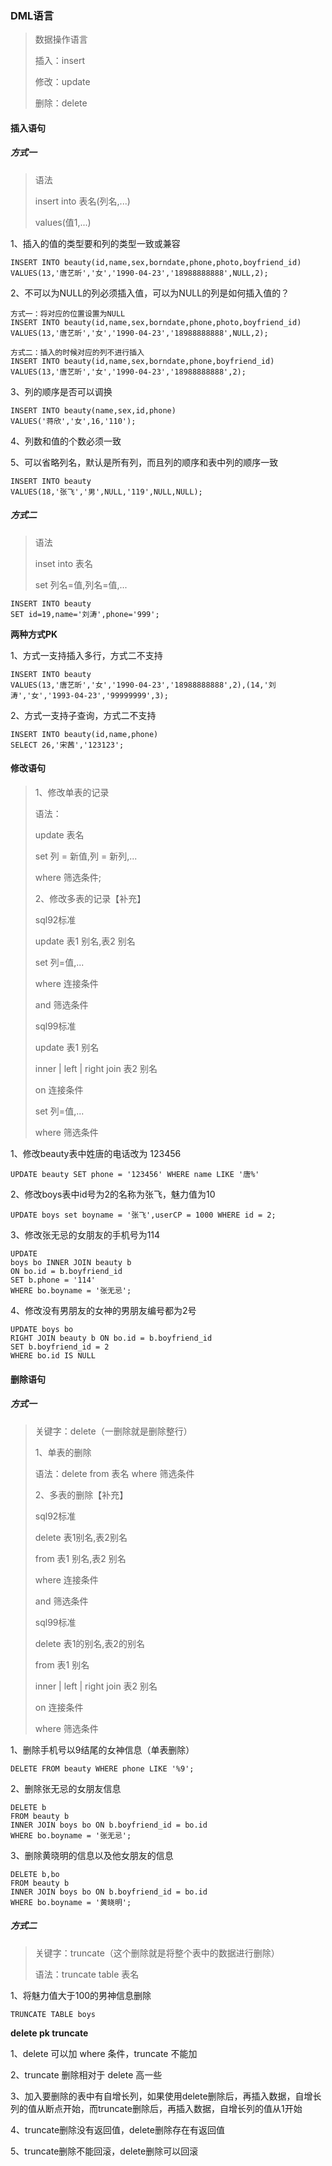 ### DML语言

> 数据操作语言
>
> 插入：insert
>
> 修改：update
>
> 删除：delete

#### 插入语句

##### 方式一

> 语法
>
> insert into 表名(列名,...)
>
> values(值1,...)

1、插入的值的类型要和列的类型一致或兼容

```mysql
INSERT INTO beauty(id,name,sex,borndate,phone,photo,boyfriend_id)
VALUES(13,'唐艺昕','女','1990-04-23','18988888888',NULL,2);
```

2、不可以为NULL的列必须插入值，可以为NULL的列是如何插入值的？

```mysql
方式一：将对应的位置设置为NULL
INSERT INTO beauty(id,name,sex,borndate,phone,photo,boyfriend_id)
VALUES(13,'唐艺昕','女','1990-04-23','18988888888',NULL,2);

方式二：插入的时候对应的列不进行插入
INSERT INTO beauty(id,name,sex,borndate,phone,boyfriend_id)
VALUES(13,'唐艺昕','女','1990-04-23','18988888888',2);
```

3、列的顺序是否可以调换

```mysql
INSERT INTO beauty(name,sex,id,phone)
VALUES('蒋欣','女',16,'110');
```

4、列数和值的个数必须一致

5、可以省略列名，默认是所有列，而且列的顺序和表中列的顺序一致

```mysql
INSERT INTO beauty
VALUES(18,'张飞','男',NULL,'119',NULL,NULL);
```

##### 方式二

> 语法
>
> inset into 表名
>
> set 列名=值,列名=值,...

```mysql
INSERT INTO beauty
SET id=19,name='刘涛',phone='999';
```

**两种方式PK**

1、方式一支持插入多行，方式二不支持

```mysql
INSERT INTO beauty
VALUES(13,'唐艺昕','女','1990-04-23','18988888888',2),(14,'刘涛','女','1993-04-23','99999999',3);
```

2、方式一支持子查询，方式二不支持

```mysql
INSERT INTO beauty(id,name,phone)
SELECT 26,'宋茜','123123';
```

#### 修改语句

> 1、修改单表的记录
>
> 语法：
>
> update 表名
>
> set 列 = 新值,列 = 新列,...
>
> where 筛选条件;
>
> 2、修改多表的记录【补充】
>
> 
>
> sql92标准
>
> update 表1 别名,表2 别名
>
> set 列=值,...
>
> where 连接条件
>
> and 筛选条件
>
> 
>
> sql99标准
>
> update 表1 别名
>
> inner | left | right  join 表2 别名
>
> on 连接条件
>
> set 列=值,...
>
> where 筛选条件

1、修改beauty表中姓唐的电话改为 123456

```mysql
UPDATE beauty SET phone = '123456' WHERE name LIKE '唐%'
```

2、修改boys表中id号为2的名称为张飞，魅力值为10

```mysql
UPDATE boys set boyname = '张飞',userCP = 1000 WHERE id = 2;
```

3、修改张无忌的女朋友的手机号为114

```mysql
UPDATE 
boys bo INNER JOIN beauty b
ON bo.id = b.boyfriend_id
SET b.phone = '114'
WHERE bo.boyname = '张无忌';
```

4、修改没有男朋友的女神的男朋友编号都为2号

```mysql
UPDATE boys bo
RIGHT JOIN beauty b ON bo.id = b.boyfriend_id
SET b.boyfriend_id = 2
WHERE bo.id IS NULL
```

#### 删除语句

##### 方式一

> 关键字：delete（一删除就是删除整行）
>
> 1、单表的删除
>
> 语法：delete from 表名 where 筛选条件
>
> 2、多表的删除【补充】
>
> 
>
> sql92标准
>
> delete 表1别名,表2别名
>
> from 表1 别名,表2 别名
>
> where 连接条件
>
> and 筛选条件
>
> 
>
> sql99标准
>
> delete 表1的别名,表2的别名
>
> from 表1 别名
>
> inner | left | right join 表2 别名 
>
> on 连接条件
>
> where 筛选条件



1、删除手机号以9结尾的女神信息（单表删除）

```mysql
DELETE FROM beauty WHERE phone LIKE '%9';
```

2、删除张无忌的女朋友信息

```mysql
DELETE b
FROM beauty b
INNER JOIN boys bo ON b.boyfriend_id = bo.id
WHERE bo.boyname = '张无忌';
```

3、删除黄晓明的信息以及他女朋友的信息

```mysql
DELETE b,bo
FROM beauty b
INNER JOIN boys bo ON b.boyfriend_id = bo.id
WHERE bo.boyname = '黄晓明';
```

##### 方式二

> 关键字：truncate（这个删除就是将整个表中的数据进行删除）
>
> 语法：truncate table 表名

1、将魅力值大于100的男神信息删除

```mysql
TRUNCATE TABLE boys
```

**delete pk truncate**

1、delete 可以加 where 条件，truncate 不能加

2、truncate 删除相对于 delete 高一些

3、加入要删除的表中有自增长列，如果使用delete删除后，再插入数据，自增长列的值从断点开始，而truncate删除后，再插入数据，自增长列的值从1开始

4、truncate删除没有返回值，delete删除存在有返回值

5、truncate删除不能回滚，delete删除可以回滚





